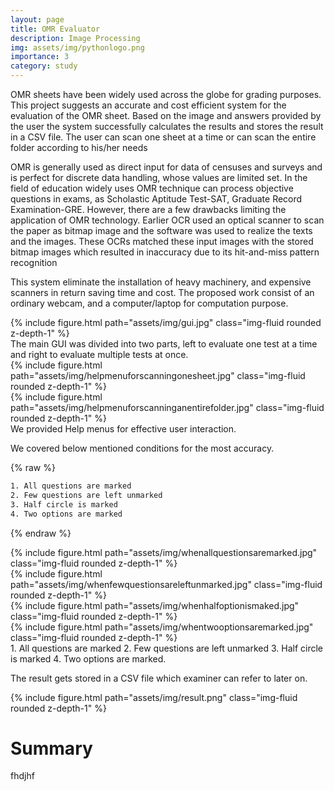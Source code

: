 ```yaml
---
layout: page
title: OMR Evaluator
description: Image Processing
img: assets/img/pythonlogo.png
importance: 3
category: study
---
```


OMR sheets have been widely used across the
globe for grading purposes. This project suggests
an accurate and cost efficient system for the
evaluation of the OMR sheet. Based on the image
and answers provided by the user the system
successfully calculates the results and stores the
result in a CSV file. The user can scan one sheet
at a time or can scan the entire folder according
to his/her needs

OMR is generally used as direct input for data of censuses and surveys and is perfect for discrete
data handling, whose values are limited set. In the field of education widely uses OMR technique
can process objective questions in exams, as Scholastic Aptitude Test-SAT, Graduate Record
Examination-GRE. However, there are a few drawbacks limiting the application of OMR
technology.
Earlier OCR used an optical scanner to scan the paper as bitmap image and the software was used
to realize the texts and the images. These OCRs matched these input images with the stored bitmap
images which resulted in inaccuracy due to its hit-and-miss pattern recognition

This system eliminate the installation of heavy machinery, and expensive scanners in return saving
time and cost. The proposed work consist of an ordinary webcam, and a computer/laptop
for computation purpose.

<!-- 
    ---
    layout: page
    title: project
    description: a project with a background image
    img: /assets/img/12.jpg
    --- -->
<div class="row">
    <div class="col-sm mt-3 mt-md-0">
        {% include figure.html path="assets/img/gui.jpg" class="img-fluid rounded z-depth-1" %}
    </div>
</div>
<div class="caption" font-weight="bold">
    The main GUI was divided into two parts, left to evaluate one test at a time and right to evaluate multiple tests at once.
</div>

<div class="row justify-content-sm-center">
    <div class="col-sm-8 mt-3 mt-md-0">
        {% include figure.html path="assets/img/helpmenuforscanningonesheet.jpg" class="img-fluid rounded z-depth-1" %}
    </div>
    <div class="col-sm-8 mt-3 mt-md-0">
        {% include figure.html path="assets/img/helpmenuforscanninganentirefolder.jpg" class="img-fluid rounded z-depth-1" %}
    </div>
</div>
<div class="caption">
    We provided Help menus for effective user interaction.
</div>

We covered below mentioned conditions for the most accuracy.

{% raw %}
```html
1. All questions are marked
2. Few questions are left unmarked
3. Half circle is marked
4. Two options are marked
```
{% endraw %}

<!-- You can also put regular text between your rows of images.
Say you wanted to write a little bit about your project before you posted the rest of the images.
You describe how you toiled, sweated, *bled* for your project, and then... you reveal its glory in the next row of images. -->

<div class="row">
    <div class="col-sm mt-3 mt-md-0">
        {% include figure.html path="assets/img/whenallquestionsaremarked.jpg" class="img-fluid rounded z-depth-1" %}
    </div>
    <div class="col-sm mt-3 mt-md-0">
        {% include figure.html path="assets/img/whenfewquestionsareleftunmarked.jpg" class="img-fluid rounded z-depth-1" %}
    </div>
    <div class="col-sm mt-3 mt-md-0">
        {% include figure.html path="assets/img/whenhalfoptionismaked.jpg" class="img-fluid rounded z-depth-1" %}
    </div>
    <div class="col-sm mt-3 mt-md-0">
        {% include figure.html path="assets/img/whentwooptionsaremarked.jpg" class="img-fluid rounded z-depth-1" %}
    </div>
</div>
<div class="caption">
    1. All questions are marked 2. Few questions are left unmarked 3. Half circle is marked 4. Two options are marked.
</div>

The result gets stored in a CSV file which examiner can refer to later on. 
<div class="row">
    <div class="col-sm mt-3 mt-md-0">
        {% include figure.html path="assets/img/result.png" class="img-fluid rounded z-depth-1" %}
    </div>
</div>
<h1> Summary </h1>
fhdjhf

